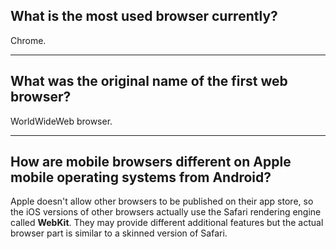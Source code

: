 ## **What is the most used browser currently?**

Chrome.

---

## **What was the original name of the first web browser?**

WorldWideWeb browser.

---

## **How are mobile browsers different on Apple mobile operating systems from Android?**

Apple doesn't allow other browsers to be published on their app store, so the iOS versions of other browsers actually use the Safari rendering engine called **WebKit**. They may provide different additional features but the actual browser part is similar to a skinned version of Safari.
